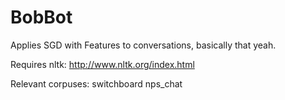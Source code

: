 BobBot
======

Applies SGD with Features to conversations, basically that yeah.

Requires nltk:
http://www.nltk.org/index.html

Relevant corpuses:
switchboard
nps_chat
